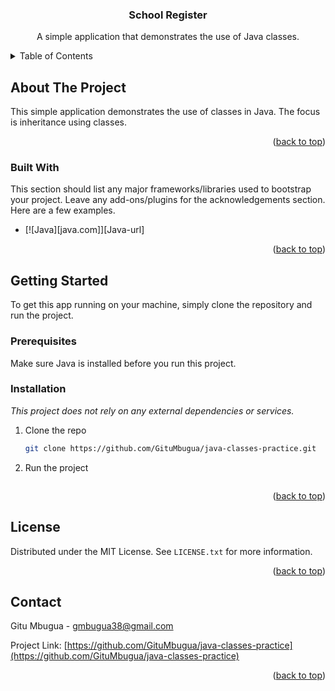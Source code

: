 <div>
<h3 align="center">School Register</h3>

  <p align="center">
    A simple application that demonstrates the use of Java classes.
    <br />
  </p>
</div>



<!-- TABLE OF CONTENTS -->
<details>
  <summary>Table of Contents</summary>
  <ol>
    <li>
      <a href="#about-the-project">About The Project</a>
      <ul>
        <li><a href="#built-with">Built With</a></li>
      </ul>
    </li>
    <li>
      <a href="#getting-started">Getting Started</a>
      <ul>
        <li><a href="#prerequisites">Prerequisites</a></li>
        <li><a href="#installation">Installation</a></li>
      </ul>
    </li>
    <li><a href="#usage">Usage</a></li>
    <li><a href="#roadmap">Roadmap</a></li>
    <li><a href="#contributing">Contributing</a></li>
    <li><a href="#license">License</a></li>
    <li><a href="#contact">Contact</a></li>
    <li><a href="#acknowledgments">Acknowledgments</a></li>
  </ol>
</details>



<!-- ABOUT THE PROJECT -->
## About The Project

This simple application demonstrates the use of classes in Java. The focus is inheritance
using classes.

<p align="right">(<a href="#readme-top">back to top</a>)</p>



### Built With

This section should list any major frameworks/libraries used to bootstrap your project. Leave any add-ons/plugins for the acknowledgements section. Here are a few examples.

* [![Java][java.com]][Java-url]

<p align="right">(<a href="#readme-top">back to top</a>)</p>



<!-- GETTING STARTED -->
## Getting Started

To get this app running on your machine, simply clone the repository and run the project.

### Prerequisites

Make sure Java is installed before you run this project.

### Installation

_This project does not rely on any external dependencies or services._

1. Clone the repo
   ```sh
   git clone https://github.com/GituMbugua/java-classes-practice.git
   ```
2. Run the project
   ```

<p align="right">(<a href="#readme-top">back to top</a>)</p>


<!-- LICENSE -->
## License

Distributed under the MIT License. See `LICENSE.txt` for more information.

<p align="right">(<a href="#readme-top">back to top</a>)</p>



<!-- CONTACT -->
## Contact

Gitu Mbugua - gmbugua38@gmail.com

Project Link: [https://github.com/GituMbugua/java-classes-practice](https://github.com/GituMbugua/java-classes-practice)

<p align="right">(<a href="#readme-top">back to top</a>)</p>
